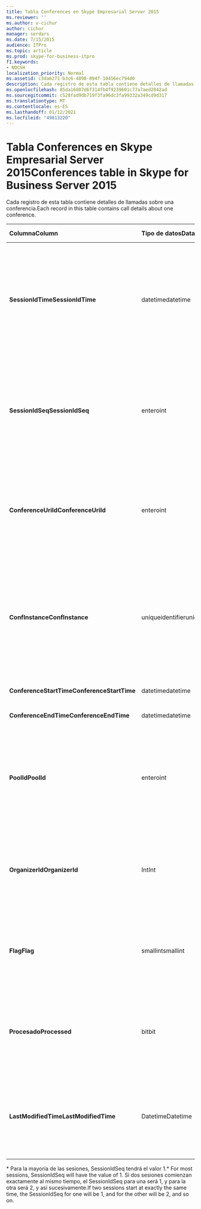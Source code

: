 ```yaml
---
title: Tabla Conferences en Skype Empresarial Server 2015
ms.reviewer: ''
ms.author: v-cichur
author: cichur
manager: serdars
ms.date: 7/15/2015
audience: ITPro
ms.topic: article
ms.prod: skype-for-business-itpro
f1.keywords:
- NOCSH
localization_priority: Normal
ms.assetid: c3da6271-b3c6-4898-894f-10456ec794d0
description: Cada registro de esta tabla contiene detalles de llamadas sobre una conferencia.
ms.openlocfilehash: 85da16807d6f314fb4f9239601c77a7aed2842ad
ms.sourcegitcommit: c528fad9db719f3fa96dc3fa99332a349cd9d317
ms.translationtype: MT
ms.contentlocale: es-ES
ms.lasthandoff: 01/12/2021
ms.locfileid: "49813220"
---
```

# <a name="conferences-table-in-skype-for-business-server-2015"></a><span data-ttu-id="958dd-103">Tabla Conferences en Skype Empresarial Server 2015</span><span class="sxs-lookup"><span data-stu-id="958dd-103">Conferences table in Skype for Business Server 2015</span></span>
 
<span data-ttu-id="958dd-104">Cada registro de esta tabla contiene detalles de llamadas sobre una conferencia.</span><span class="sxs-lookup"><span data-stu-id="958dd-104">Each record in this table contains call details about one conference.</span></span>
  
|<span data-ttu-id="958dd-105">**Columna**</span><span class="sxs-lookup"><span data-stu-id="958dd-105">**Column**</span></span>|<span data-ttu-id="958dd-106">**Tipo de datos**</span><span class="sxs-lookup"><span data-stu-id="958dd-106">**Data Type**</span></span>|<span data-ttu-id="958dd-107">**Clave/índice**</span><span class="sxs-lookup"><span data-stu-id="958dd-107">**Key/Index**</span></span>|<span data-ttu-id="958dd-108">**Detalles**</span><span class="sxs-lookup"><span data-stu-id="958dd-108">**Details**</span></span>|
|:-----|:-----|:-----|:-----|
|<span data-ttu-id="958dd-109">**SessionIdTime**</span><span class="sxs-lookup"><span data-stu-id="958dd-109">**SessionIdTime**</span></span> <br/> |<span data-ttu-id="958dd-110">datetime</span><span class="sxs-lookup"><span data-stu-id="958dd-110">datetime</span></span>  <br/> |<span data-ttu-id="958dd-111">Principal</span><span class="sxs-lookup"><span data-stu-id="958dd-111">Primary</span></span>  <br/> |<span data-ttu-id="958dd-112">Hora en que el agente de CDR capturó la solicitud de conferencia.</span><span class="sxs-lookup"><span data-stu-id="958dd-112">Time that the conference request was captured by the CDR agent.</span></span> <span data-ttu-id="958dd-113">Solo se usa como clave principal para identificar de forma única una instancia de conferencia.</span><span class="sxs-lookup"><span data-stu-id="958dd-113">Used only as a primary key to uniquely identify a conference instance.</span></span>  <br/> |
|<span data-ttu-id="958dd-114">**SessionIdSeq**</span><span class="sxs-lookup"><span data-stu-id="958dd-114">**SessionIdSeq**</span></span> <br/> |<span data-ttu-id="958dd-115">entero</span><span class="sxs-lookup"><span data-stu-id="958dd-115">int</span></span>  <br/> |<span data-ttu-id="958dd-116">Principal</span><span class="sxs-lookup"><span data-stu-id="958dd-116">Primary</span></span>  <br/> |<span data-ttu-id="958dd-117">Número de identificador para identificar la sesión.</span><span class="sxs-lookup"><span data-stu-id="958dd-117">ID number to identify the session.</span></span> <span data-ttu-id="958dd-118">Se usa junto con **SessionIdTime para** identificar de forma única una instancia de conferencia.</span><span class="sxs-lookup"><span data-stu-id="958dd-118">Used in conjunction with **SessionIdTime** to uniquely identify a conference instance.</span></span> * <br/> |
|<span data-ttu-id="958dd-119">**ConferenceUriId**</span><span class="sxs-lookup"><span data-stu-id="958dd-119">**ConferenceUriId**</span></span> <br/> |<span data-ttu-id="958dd-120">entero</span><span class="sxs-lookup"><span data-stu-id="958dd-120">int</span></span>  <br/> |<span data-ttu-id="958dd-121">Externo</span><span class="sxs-lookup"><span data-stu-id="958dd-121">Foreign</span></span>  <br/> |<span data-ttu-id="958dd-122">URI de conferencia.</span><span class="sxs-lookup"><span data-stu-id="958dd-122">Conference URI.</span></span> <span data-ttu-id="958dd-123">Consulte la [tabla ConferenceUris en Skype Empresarial Server 2015](conferenceuris.md) para obtener más información.</span><span class="sxs-lookup"><span data-stu-id="958dd-123">See the [ConferenceUris table in Skype for Business Server 2015](conferenceuris.md) for more information.</span></span> <br/> |
|<span data-ttu-id="958dd-124">**ConfInstance**</span><span class="sxs-lookup"><span data-stu-id="958dd-124">**ConfInstance**</span></span> <br/> |<span data-ttu-id="958dd-125">uniqueidentifier</span><span class="sxs-lookup"><span data-stu-id="958dd-125">uniqueidentifier</span></span>  <br/> | <br/> |<span data-ttu-id="958dd-126">Útil para conferencias periódicas; cada instancia de una conferencia periódica tiene el mismo **ConferenceUri**, pero tendrá una **ConfInstance diferente.**</span><span class="sxs-lookup"><span data-stu-id="958dd-126">Useful for recurring conferences; each instance of a recurring conference has the same **ConferenceUri**, but will have a different **ConfInstance**.</span></span> <br/> |
|<span data-ttu-id="958dd-127">**ConferenceStartTime**</span><span class="sxs-lookup"><span data-stu-id="958dd-127">**ConferenceStartTime**</span></span> <br/> |<span data-ttu-id="958dd-128">datetime</span><span class="sxs-lookup"><span data-stu-id="958dd-128">datetime</span></span>  <br/> | <br/> |<span data-ttu-id="958dd-129">Hora de inicio de la conferencia.</span><span class="sxs-lookup"><span data-stu-id="958dd-129">Conference start time.</span></span>  <br/> |
|<span data-ttu-id="958dd-130">**ConferenceEndTime**</span><span class="sxs-lookup"><span data-stu-id="958dd-130">**ConferenceEndTime**</span></span> <br/> |<span data-ttu-id="958dd-131">datetime</span><span class="sxs-lookup"><span data-stu-id="958dd-131">datetime</span></span>  <br/> | <br/> |<span data-ttu-id="958dd-132">Hora de inicio de la conferencia.</span><span class="sxs-lookup"><span data-stu-id="958dd-132">Conference start time.</span></span>  <br/> |
|<span data-ttu-id="958dd-133">**PoolId**</span><span class="sxs-lookup"><span data-stu-id="958dd-133">**PoolId**</span></span> <br/> |<span data-ttu-id="958dd-134">entero</span><span class="sxs-lookup"><span data-stu-id="958dd-134">int</span></span>  <br/> |<span data-ttu-id="958dd-135">Externo</span><span class="sxs-lookup"><span data-stu-id="958dd-135">Foreign</span></span>  <br/> |<span data-ttu-id="958dd-136">Número de identificación para identificar el grupo en el que se capturó la conferencia.</span><span class="sxs-lookup"><span data-stu-id="958dd-136">ID number to identify the pool in which the conference was captured.</span></span> <span data-ttu-id="958dd-137">Vea la tabla [Grupos de](pools.md) servidores para obtener más información.</span><span class="sxs-lookup"><span data-stu-id="958dd-137">See the [Pools table](pools.md) for more information.</span></span> <br/> |
|<span data-ttu-id="958dd-138">**OrganizerId**</span><span class="sxs-lookup"><span data-stu-id="958dd-138">**OrganizerId**</span></span> <br/> |<span data-ttu-id="958dd-139">Int</span><span class="sxs-lookup"><span data-stu-id="958dd-139">Int</span></span>  <br/> |<span data-ttu-id="958dd-140">Externo</span><span class="sxs-lookup"><span data-stu-id="958dd-140">Foreign</span></span>  <br/> |<span data-ttu-id="958dd-141">Número de id. para identificar el URI del organizador de esta conferencia.</span><span class="sxs-lookup"><span data-stu-id="958dd-141">ID number to identify the organizer URI of this conference.</span></span> <span data-ttu-id="958dd-142">Vea la [tabla Usuarios](users.md) para obtener más información.</span><span class="sxs-lookup"><span data-stu-id="958dd-142">See the [Users table](users.md) for more information.</span></span> <br/> |
|<span data-ttu-id="958dd-143">**Flag**</span><span class="sxs-lookup"><span data-stu-id="958dd-143">**Flag**</span></span> <br/> |<span data-ttu-id="958dd-144">smallint</span><span class="sxs-lookup"><span data-stu-id="958dd-144">smallint</span></span>  <br/> || <span data-ttu-id="958dd-145">Máscara de bits que contiene atributos de conferencia.</span><span class="sxs-lookup"><span data-stu-id="958dd-145">A bit mask that contains Conference Attributes.</span></span> <span data-ttu-id="958dd-146">Los valores posibles son:</span><span class="sxs-lookup"><span data-stu-id="958dd-146">Possible values are:</span></span> <br/>  <span data-ttu-id="958dd-147">0X01</span><span class="sxs-lookup"><span data-stu-id="958dd-147">0X01</span></span> <br/>  <span data-ttu-id="958dd-148">Synthetic</span><span class="sxs-lookup"><span data-stu-id="958dd-148">Synthetic</span></span> <br/>  <span data-ttu-id="958dd-149">Transacción</span><span class="sxs-lookup"><span data-stu-id="958dd-149">Transaction</span></span> <br/> |
|<span data-ttu-id="958dd-150">**Procesado**</span><span class="sxs-lookup"><span data-stu-id="958dd-150">**Processed**</span></span> <br/> |<span data-ttu-id="958dd-151">bit</span><span class="sxs-lookup"><span data-stu-id="958dd-151">bit</span></span>  <br/> ||<span data-ttu-id="958dd-152">Campo interno usado por el servicio de supervisión.</span><span class="sxs-lookup"><span data-stu-id="958dd-152">Internal field used by the Monitoring service.</span></span>  <br/> <span data-ttu-id="958dd-153">Este campo se introdujo en Microsoft Lync Server 2013.</span><span class="sxs-lookup"><span data-stu-id="958dd-153">This field was introduced in Microsoft Lync Server 2013.</span></span>  <br/> |
|<span data-ttu-id="958dd-154">**LastModifiedTime**</span><span class="sxs-lookup"><span data-stu-id="958dd-154">**LastModifiedTime**</span></span> <br/> |<span data-ttu-id="958dd-155">Datetime</span><span class="sxs-lookup"><span data-stu-id="958dd-155">Datetime</span></span>  <br/> ||<span data-ttu-id="958dd-156">Para uso interno del servicio de supervisión.</span><span class="sxs-lookup"><span data-stu-id="958dd-156">For internal use by the Monitoring service.</span></span>  <br/> <span data-ttu-id="958dd-157">Este campo se introdujo en Skype Empresarial Server 2015.</span><span class="sxs-lookup"><span data-stu-id="958dd-157">This field was introduced in Skype for Business Server 2015.</span></span>  <br/> |
   
<span data-ttu-id="958dd-158">\* Para la mayoría de las sesiones, SessionIdSeq tendrá el valor 1.</span><span class="sxs-lookup"><span data-stu-id="958dd-158">\* For most sessions, SessionIdSeq will have the value of 1.</span></span> <span data-ttu-id="958dd-159">Si dos sesiones comienzan exactamente al mismo tiempo, el SessionIdSeq para una será 1, y para la otra será 2, y así sucesivamente.</span><span class="sxs-lookup"><span data-stu-id="958dd-159">If two sessions start at exactly the same time, the SessionIdSeq for one will be 1, and for the other will be 2, and so on.</span></span>
  


